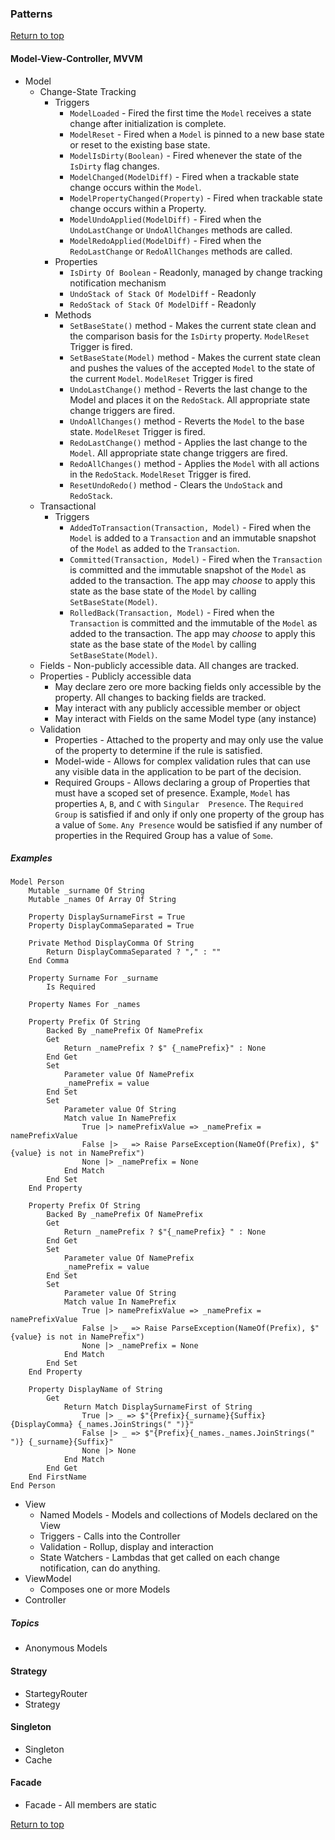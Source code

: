 ### Patterns

[Return to top](#pattern-programming-language)

#### Model-View-Controller, MVVM

* Model
    * Change-State Tracking
        * Triggers
            * `ModelLoaded` - Fired the first time the `Model` receives a state change after 
                initialization is complete.
            * `ModelReset` - Fired when a `Model` is pinned to a new base state or reset to 
                the existing base state.
            * `ModelIsDirty(Boolean)` - Fired whenever the state of the `IsDirty` flag changes.
            * `ModelChanged(ModelDiff)` - Fired when a trackable state change occurs within the `Model`.
            * `ModelPropertyChanged(Property)` - Fired when trackable state change occurs 
                within a Property.
            * `ModelUndoApplied(ModelDiff)` - Fired when the `UndoLastChange` or 
                `UndoAllChanges` methods are called.
            * `ModelRedoApplied(ModelDiff)` - Fired when the `RedoLastChange` or 
                `RedoAllChanges` methods are called.
        * Properties
            * `IsDirty Of Boolean` - Readonly, managed by change tracking notification mechanism
            * `UndoStack of Stack Of ModelDiff` - Readonly
            * `RedoStack of Stack Of ModelDiff` - Readonly
        * Methods
            * `SetBaseState()` method - Makes the current state clean and the comparison basis 
                for the `IsDirty` property.  `ModelReset` Trigger is fired.
            * `SetBaseState(Model)` method - Makes the current state clean and pushes the values
                of the accepted `Model` to the state of the current `Model`. `ModelReset` Trigger 
                is fired
            * `UndoLastChange()` method - Reverts the last change to the Model and places it on the 
                `RedoStack`.  All appropriate state change triggers are fired.
            * `UndoAllChanges()` method - Reverts the `Model` to the base state. `ModelReset` 
                Trigger is fired.
            * `RedoLastChange()` method - Applies the last change to the `Model`.  All appropriate
                state change triggers are fired.
            * `RedoAllChanges()` method - Applies the `Model` with all actions in the `RedoStack`. 
                `ModelReset` Trigger is fired.
            * `ResetUndoRedo()` method - Clears the `UndoStack` and `RedoStack`.
    * Transactional
        * Triggers
            * `AddedToTransaction(Transaction, Model)` - Fired when the `Model` is added to a 
                `Transaction` and an immutable snapshot of the `Model` as added to the `Transaction`.
            * `Committed(Transaction, Model)` - Fired when the `Transaction` is committed and 
                the immutable snapshot of the `Model` as added to the transaction.  The app may 
                _choose_ to apply this state as the base state of the `Model` by calling 
                `SetBaseState(Model)`.
            * `RolledBack(Transaction, Model)` - Fired when the `Transaction` is committed and 
                the immutable of the `Model` as added to the transaction.  The app may _choose_ 
                to apply this state as the base state of the `Model` by calling `SetBaseState(Model)`.
    * Fields - Non-publicly accessible data.  All changes are tracked.
    * Properties - Publicly accessible data
        * May declare zero ore more backing fields only accessible by the property.  All changes to 
            backing fields are tracked.
        * May interact with any publicly accessible member or object
        * May interact with Fields on the same Model type (any instance)        
    * Validation    
        * Properties - Attached to the property and may only use the value of the property to
            determine if the rule is satisfied.
        * Model-wide - Allows for complex validation rules that can use any visible data in the 
            application to be part of the decision.
        * Required Groups - Allows declaring a group of Properties that must have a scoped
            set of presence.  Example, `Model` has properties `A`, `B`, and `C` with `Singular 
            Presence`.  The `Required Group` is satisfied if and only if only one property of 
            the group has a value of `Some`.  `Any Presence` would be satisfied if any number 
            of properties in the Required Group has a value of `Some`.

##### Examples

```pattern
Model Person
    Mutable _surname Of String
    Mutable _names Of Array Of String

    Property DisplaySurnameFirst = True
    Property DisplayCommaSeparated = True

    Private Method DisplayComma Of String
        Return DisplayCommaSeparated ? "," : ""
    End Comma

    Property Surname For _surname
        Is Required

    Property Names For _names        

    Property Prefix Of String
        Backed By _namePrefix Of NamePrefix
        Get
            Return _namePrefix ? $" {_namePrefix}" : None
        End Get
        Set
            Parameter value Of NamePrefix
            _namePrefix = value
        End Set
        Set
            Parameter value Of String
            Match value In NamePrefix
                True |> namePrefixValue => _namePrefix = namePrefixValue
                False |> _ => Raise ParseException(NameOf(Prefix), $"{value} is not in NamePrefix")
                None |> _namePrefix = None
            End Match
        End Set
    End Property

    Property Prefix Of String
        Backed By _namePrefix Of NamePrefix
        Get
            Return _namePrefix ? $"{_namePrefix} " : None
        End Get
        Set
            Parameter value Of NamePrefix
            _namePrefix = value
        End Set
        Set
            Parameter value Of String
            Match value In NamePrefix
                True |> namePrefixValue => _namePrefix = namePrefixValue
                False |> _ => Raise ParseException(NameOf(Prefix), $"{value} is not in NamePrefix")
                None |> _namePrefix = None
            End Match
        End Set
    End Property

    Property DisplayName of String
        Get
            Return Match DisplaySurnameFirst of String
                True |> _ => $"{Prefix}{_surname}{Suffix}{DisplayComma} {_names.JoinStrings(" ")}"
                False |> _ => $"{Prefix}{_names._names.JoinStrings(" ")} {_surname}{Suffix}"
                None |> None                
            End Match
        End Get
    End FirstName
End Person
```

* View 
    * Named Models - Models and collections of Models declared on the View
    * Triggers - Calls into the Controller
    * Validation - Rollup, display and interaction
    * State Watchers - Lambdas that get called on each change notification, can do anything.
* ViewModel
    * Composes one or more Models
* Controller

##### Topics

* Anonymous Models

#### Strategy

* StartegyRouter
* Strategy

#### Singleton

* Singleton
* Cache

#### Facade

* Facade - All members are static

[Return to top](#pattern-programming-language)
